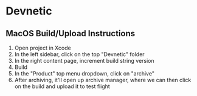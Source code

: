 # Devnetic

## MacOS Build/Upload Instructions
1) Open project in Xcode
2) In the left sidebar, click on the top "Devnetic" folder 
3) In the right content page, increment build string version
4) Build 
5) In the "Product" top menu dropdown, click on "archive"
6) After archiving, it'll open up archive manager, where we can then click on the build and upload it to test flight
